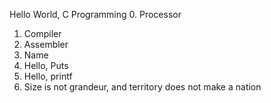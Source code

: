 Hello World, C Programming
0. Processor
1. Compiler
2. Assembler
3. Name
4. Hello, Puts
5. Hello, printf
6. Size is not grandeur, and territory does not make a nation
